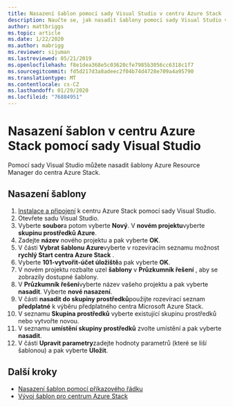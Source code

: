 ```yaml
---
title: Nasazení šablon pomocí sady Visual Studio v centru Azure Stack
description: Naučte se, jak nasadit šablony pomocí sady Visual Studio v centru Azure Stack.
author: mattbriggs
ms.topic: article
ms.date: 1/22/2020
ms.author: mabrigg
ms.reviewer: sijuman
ms.lastreviewed: 05/21/2019
ms.openlocfilehash: f8e1dea368e5c03620cfe7985b3056cc6318c1f7
ms.sourcegitcommit: fd5d217d3a8adeec2f04b74d4728e709a4a95790
ms.translationtype: MT
ms.contentlocale: cs-CZ
ms.lasthandoff: 01/29/2020
ms.locfileid: "76884951"
---
```

# <a name="deploy-templates-in-azure-stack-hub-using-visual-studio"></a>Nasazení šablon v centru Azure Stack pomocí sady Visual Studio

Pomocí sady Visual Studio můžete nasadit šablony Azure Resource Manager do centra Azure Stack.

## <a name="to-deploy-a-template"></a>Nasazení šablony

1. [Instalace a připojení](azure-stack-install-visual-studio.md) k centru Azure Stack pomocí sady Visual Studio.
2. Otevřete sadu Visual Studio.
3. Vyberte **soubor**a potom vyberte **Nový**. V **novém projektu**vyberte **skupinu prostředků Azure**.
4. Zadejte **název** nového projektu a pak vyberte **OK**.
5. V části **Vybrat šablonu Azure**vyberte v rozevíracím seznamu možnost **rychlý Start centra Azure Stack** .
6. Vyberte **101-vytvořit-účet úložiště**a pak vyberte **OK**.
7. V novém projektu rozbalte uzel **šablony** v **Průzkumník řešení** , aby se zobrazily dostupné šablony.
8. V **Průzkumník řešení**vyberte název vašeho projektu a pak vyberte **nasadit**. Vyberte **nové nasazení**.
9. V části **nasadit do skupiny prostředků**použijte rozevírací seznam **předplatné** k výběru předplatného centra Microsoft Azure Stack.
10. V seznamu **Skupina prostředků** vyberte existující skupinu prostředků nebo vytvořte novou.
11. V seznamu **umístění skupiny prostředků** zvolte umístění a pak vyberte **nasadit**.
12. V části **Upravit parametry**zadejte hodnoty parametrů (které se liší šablonou) a pak vyberte **Uložit**.

## <a name="next-steps"></a>Další kroky

* [Nasazení šablon pomocí příkazového řádku](azure-stack-deploy-template-command-line.md)
* [Vývoj šablon pro centrum Azure Stack](azure-stack-develop-templates.md)
